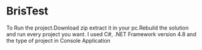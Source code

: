 # BrisTest

To Run the project.Download zip extract it in your pc.Rebuild the solution and run every project you want.
I used C#, .NET Framework version 4.8 and the type of project in Console Application
